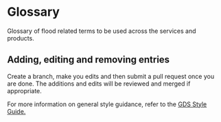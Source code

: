 # Glossary

Glossary of flood related terms to be used across the services and products. 

## Adding, editing and removing entries

Create a branch, make you edits and then submit a pull request once you are done. The additions and edits will be reviewed and merged if appropriate.

For more information on general style guidance, refer to the [GDS Style Guide.](https://www.gov.uk/guidance/style-guide/a-to-z-of-gov-uk-style)
